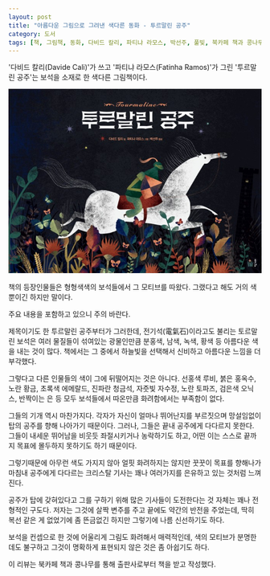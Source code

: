 ```yaml
---
layout: post
title: "아름다운 그림으로 그려낸 색다른 동화 - 투르말린 공주"
category: 도서
tags: [책, 그림책, 동화, 다비드 칼리, 파티냐 라모스, 박선주, 풀빛, 북카페 책과 콩나무, 서평]
---
```


'다비드 칼리(Davide Cali)'가 쓰고
'파티냐 라모스(Fatinha Ramos)'가 그린
'투르말린 공주'는
보석을 소재로 한 색다른 그림책이다.

![표지](/images/tourmaline-picture-book-h480.jpg)

책의 등장인물들은 형형색색의 보석들에서 그 모티브를 따왔다.
그랬다고 해도 거의 색 뿐이긴 하지만 말이다.



<div class="im im-warning">
주요 내용을 포함하고 있으니 주의 바란다.
</div>



제목이기도 한 투르말린 공주부터가 그러한데,
전기석(電氣石)이라고도 불리는 토르말린 보석은
여러 물질들이 섞여있는 광물인만큼
분홍색, 남색, 녹색, 황색 등 아름다운 색을 내는 것이 많다.
책에서는 그 중에서 하늘빛을 선택해서 신비하고 아름다운 느낌을 더 부각했다.

그렇다고 다른 인물들의 색이 그에 뒤떨어지는 것은 아니다.
선홍색 루비,
붉은 홍옥수,
노란 황금,
초록색 에메랄드,
진파란 청금석,
자줏빛 자수정,
노란 토파즈,
검은색 오닉스,
반짝이는 은 등
모두 보석들에서 따온만큼 화려함에서는 부족함이 없다.

그들의 기개 역시 마찬가지다.
각자가 자신이 얼마나 뛰어난지를 부르짓으며 망설임없이 탑의 공주를 향해 나아가기 때문이다.
그러나, 그들은 끝내 공주에게 다다르지 못한다.
그들이 내세운 뛰어남을 비웃듯 좌절시키거나 농락하기도 하고,
어떤 이는 스스로 끝까지 목표에 몰두하지 못하기도 하기 때문이다.

그렇기때문에 아무런 색도 가지지 않아 얼핏 화려하지는 않지만
꿋꿋이 목표를 향해나가 마침내 공주에게 다다르는 크리스탈 기사는
꽤나 여러가지를 은유하고 있는 것처럼 느껴진다.

공주가 탑에 갖혀있다고 그를 구하기 위해 많은 기사들이 도전한다는 것 자체는 꽤나 전형적인 구도다.
저자는 그것에 살짝 변주를 주고 끝에도 약간의 반전을 주었는데,
딱히 복선 같은 게 없었기에 좀 뜬금없긴 하지만
그렇기에 나름 신선하기도 하다.

보석을 컨셉으로 한 것에 어울리게 그림도 화려해서 매력적인데,
색의 모티브가 분명한데도 불구하고 그것이 명확하게 표현되지 않은 것은 좀 아쉽기도 하다.



<div class="im im-info">
이 리뷰는 북카페 책과 콩나무를 통해 출판사로부터 책을 받고 작성했다.
</div>
